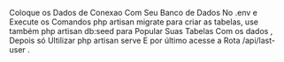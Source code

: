 Coloque os Dados de Conexao Com Seu Banco de Dados No .env e Execute os Comandos php artisan migrate para criar as tabelas, use também php artisan db:seed  para Popular Suas Tabelas Com os dados , Depois só Ultilizar php artisan serve
E por último acesse a Rota /api/last-user .
